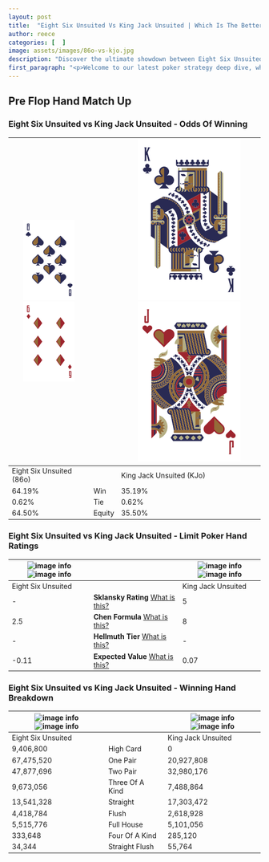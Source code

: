 ```yaml
---
layout: post
title:  "Eight Six Unsuited Vs King Jack Unsuited | Which Is The Better Hand In Poker? A Complete Guide"
author: reece
categories: [  ]
image: assets/images/86o-vs-kjo.jpg
description: "Discover the ultimate showdown between Eight Six Unsuited and King Jack Unsuited in poker! Uncover the odds, strategies, and scenarios where one hand triumphs over the other. Get ready to up your poker game with this thrilling analysis."
first_paragraph: "<p>Welcome to our latest poker strategy deep dive, where we're pitting two distinct hands against each other in a high-stakes showdown: Eight Six Unsuited vs King Jack Unsuited.</p><p>In the dynamic world of poker, every decision counts, and knowing which hand holds the upper hand is key to your success at the table.</p><p>In this article, we'll dissect these two hands, explore the scenarios where one dominates the other, and equip you with the knowledge to make strategic choices that can tip the odds in your favor.</p><p>Get ready to unravel the intriguing dynamics of these poker hands and elevate your game to new heights.</p>"
---
```




[comment]: # (sp0)

## Pre Flop Hand Match Up

<div class="table hand-ratings" markdown="1"> 



### Eight Six Unsuited vs King Jack Unsuited - Odds Of Winning


    
| ![image info](assets/images/hand1/8.png) ![image info](assets/images/hand1/6o.png) |  | ![image info](assets/images/hand2/K.png) ![image info](assets/images/hand2/Jo.png) |
| -------- | -------- | -------- |
| Eight Six Unsuited (86o) |  | King Jack Unsuited (KJo) |
| 64.19% | Win | 35.19% |
| 0.62% | Tie | 0.62% |
| 64.50% | Equity | 35.50% |




[comment]: # (sp1)



### Eight Six Unsuited vs King Jack Unsuited - Limit Poker Hand Ratings


    
| ![image info](https://www.riverpairs.com/assets/images/hand1/8.png) ![image info](https://www.riverpairs.com/assets/images/hand1/6o.png) |  | ![image info](https://www.riverpairs.com/assets/images/hand2/K.png) ![image info](https://www.riverpairs.com/assets/images/hand2/Jo.png) |
| -------- | -------- | -------- |
| Eight Six Unsuited |  | King Jack Unsuited |
| - | **Sklansky Rating** [What is this?](/sklansky-rating-explained) | 5 |
| 2.5 | **Chen Formula** [What is this?](/chen-formula-explained) | 8 |
| - | **Hellmuth Tier** [What is this?](/Hellmuth-tier-explained) | - |
| -0.11 | **Expected Value** [What is this?](/expected-value-explained) | 0.07 |




[comment]: # (sp2)



### Eight Six Unsuited vs King Jack Unsuited - Winning Hand Breakdown


    
| ![image info](https://www.riverpairs.com/assets/images/hand1/8.png) ![image info](https://www.riverpairs.com/assets/images/hand1/6o.png) |  | ![image info](https://www.riverpairs.com/assets/images/hand2/K.png) ![image info](https://www.riverpairs.com/assets/images/hand2/Jo.png) |
| -------- | -------- | -------- |
| Eight Six Unsuited |  | King Jack Unsuited |
| 9,406,800 | High Card | 0 |
| 67,475,520 | One Pair | 20,927,808 |
| 47,877,696 | Two Pair | 32,980,176 |
| 9,673,056 | Three Of A Kind | 7,488,864 |
| 13,541,328 | Straight | 17,303,472 |
| 4,418,784 | Flush | 2,618,928 |
| 5,515,776 | Full House | 5,101,056 |
| 333,648 | Four Of A Kind | 285,120 |
| 34,344 | Straight Flush | 55,764 |




[comment]: # (sp3)



</div>

[comment]: # (sp4)



[comment]: # (sp5)

